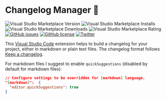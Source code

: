 # Changelog Manager 📝

<!-- ![.github/workflows/BuildAndPublish.yml](https://github.com/carlocardella/vscode-ChangelogManager/workflows/.github/workflows/BuildAndPublish.yml/badge.svg?branch=master) -->
![Visual Studio Marketplace Version](https://img.shields.io/visual-studio-marketplace/v/carlocardella.vscode-changelogmanager)
![Visual Studio Marketplace Installs](https://img.shields.io/visual-studio-marketplace/i/carlocardella.vscode-changelogmanager)
![Visual Studio Marketplace Downloads](https://img.shields.io/visual-studio-marketplace/d/carlocardella.vscode-changelogmanager)
![Visual Studio Marketplace Rating](https://img.shields.io/visual-studio-marketplace/r/carlocardella.vscode-changelogmanager)
[![GitHub issues](https://img.shields.io/github/issues/carlocardella/vscode-ChangelogManager.svg)](https://github.com/carlocardella/vscode-ChangelogManager/issues)
[![GitHub license](https://img.shields.io/github/license/carlocardella/vscode-ChangelogManager.svg)](https://github.com/carlocardella/vscode-ChangelogManager/blob/master/LICENSE.md)
[![Twitter](https://img.shields.io/twitter/url/https/github.com/carlocardella/vscode-ChangelogManager.svg?style=social)](https://twitter.com/intent/tweet?text=Wow:&url=https%3A%2F%2Fgithub.com%2Fcarlocardella%2Fvscode-ChangelogManager)
<!-- [![Open in Visual Studio Code](https://open.vscode.dev/badges/open-in-vscode.svg)](https://open.vscode.dev/carlocardella/vscode-changelogmanager) -->

This [Visual Studio Code](https://code.visualstudio.com/) extension helps to build a changelog for your project, either in markdown or plain text files. The changelog format follows [Keep a changelog](https://keepachangelog.com/).

For markdown files I suggest to enable `quickSuggestions` (disabled by default for markdown files):

```json
// Configure settings to be overridden for [markdown] language.
"[markdown]":  {
  "editor.quickSuggestions": true
}
```
